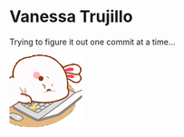# Vanessa Trujillo


Trying to figure it out one commit at a time...

![bunny@work](working-work.gif)
